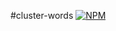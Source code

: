 #cluster-words
[![NPM](https://nodei.co/npm/cluster-words.png)](https://nodei.co/npm/cluster-words/)
